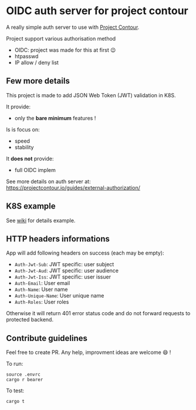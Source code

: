 # OIDC auth server for project contour

A really simple auth server to use with [Project Contour](https://projectcontour.io/).

Project support various authorisation method

- OIDC: project was made for this at first :wink:
- htpasswd
- IP allow / deny list

## Few more details

This project is made to add JSON Web Token (JWT) validation in K8S.

It provide:

- only the **bare minimum** features !

Is is focus on:

- speed
- stability

It **does not** provide:

- full OIDC implem

See more details on auth server at: <https://projectcontour.io/guides/external-authorization/>

## K8S example

See [wiki](https://github.com/arthurlm/simple-oidc-contour-authserver/wiki/K8S-resources-example) for details example.

## HTTP headers informations

App will add following headers on success (each may be empty):

- `Auth-Jwt-Sub`: JWT specific: user subject
- `Auth-Jwt-Aud`: JWT specific: user audience
- `Auth-Jwt-Iss`: JWT specific: user issuer
- `Auth-Email`: User email
- `Auth-Name`: User name
- `Auth-Unique-Name`: User unique name
- `Auth-Roles`: User roles

Otherwise it will return 401 error status code and do not forward requests to protected backend.

## Contribute guidelines

Feel free to create PR.
Any help, improvment ideas are welcome :smile: !

To run:

    source .envrc
    cargo r bearer

To test:

    cargo t
